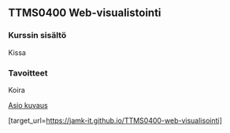 ## TTMS0400 Web-visualistointi

### Kurssin sisältö

Kissa

### Tavoitteet

Koira

[Asio kuvaus](https://asio.jamk.fi/pls/asio/asio_ectskuv1.kurssin_ks?ktun=TTMS0400&knro=&noclose=%20&lan=f)


[target_url=https://jamk-it.github.io/TTMS0400-web-visualisointi]
